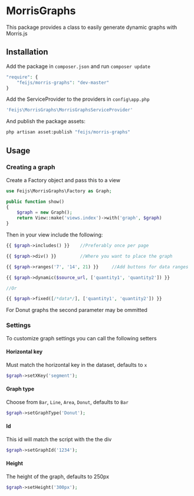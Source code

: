 # MorrisGraphs

This package provides a class to easily generate dynamic graphs with Morris.js

## Installation

Add the package in `composer.json` and run `composer update`

```php
"require": {
	"feijs/morris-graphs": "dev-master"
}
```

Add the ServiceProvider to the providers in `config\app.php`

```php
'Feijs\MorrisGraphs\MorrisGraphsServiceProvider'
```

And publish the package assets:

```bash
php artisan asset:publish "feijs/morris-graphs"
```


## Usage

### Creating a graph

Create a Factory object and pass this to a view

```php
use Feijs\MorrisGraphs\Factory as Graph;

public function show()
{
	$graph = new Graph();
	return View::make('views.index')->with('graph', $graph)
}
```

Then in your view include the following:

```php
{{ $graph->includes() }}	//Preferably once per page

{{ $graph->div() }}			//Where you want to place the graph

{{ $graph->ranges('7', '14', 21) }}		//Add buttons for data ranges

{{ $graph->dynamic($source_url, ['quantity1', 'quantity2']) }}	

//Or

{{ $graph->fixed([/*data*/], ['quantity1', 'quantity2']) }}	

```
For Donut graphs the second parameter may be ommitted

### Settings

To customize graph settings you can call the following setters

#### Horizontal key

Must match the horizontal key in the dataset, defaults to `x`
```php
$graph->setXKey('segment');
```

#### Graph type

Choose from `Bar`, `Line`, `Area`, `Donut`, defaults to `Bar`
```php
$graph->setGraphType('Donut');
```

#### Id

This id will match the script with the the div
```php
$graph->setGraphId('1234');
```

#### Height

The height of the graph, defaults to 250px
```php
$graph->setHeight('300px');
```
